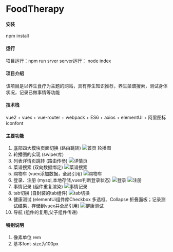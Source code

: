 # FoodTherapy

#### 安装
npm install

#### 运行
 项目运行：npm run srver
 server运行： node index

#### 项目介绍
该项目是以养生食疗为主题的网站，具有养生知识推荐，养生菜谱搜索，测试身体状况，记录已做事情等功能

#### 技术栈
vue2 + vuex + vue-router + webpack + ES6 + axios + elementUI + 阿里图标iconfont

#### 主要功能
1. 底部四大模块页面切换 (路由跳转)
![首页 轮播图](https://gitee.com/Jalyn11/the-FoodTherapy/blob/master/foodtherapy/public/app_index/index.png)
2. 轮播图的实现   (swiper库)
3. 列表详情页跳转 (路由传参)
![详情页](https://gitee.com/Jalyn11/the-FoodTherapy/blob/master/foodtherapy/public/app_index/xiangqing.png)
4. 菜谱搜索 (双向数据绑定)
![菜谱搜索](https://gitee.com/Jalyn11/the-FoodTherapy/blob/master/foodtherapy/public/app_index/shiliaofang.jpg)
5. 购物车 (vuex添加数据，全局引用)
![购物车](https://gitee.com/Jalyn11/the-FoodTherapy/blob/master/foodtherapy/public/app_index/shopCar.jpg)
6. 登录、注册 (mysql,本地存储,vuex判断登录状态)
![登录](https://gitee.com/Jalyn11/the-FoodTherapy/blob/master/foodtherapy/public/app_index/login.jpg)
![注册](https://gitee.com/Jalyn11/the-FoodTherapy/blob/master/foodtherapy/public/app_index/register.jpg)
7. 事情记录 (组件重复渲染)
![事情记录](https://gitee.com/Jalyn11/the-FoodTherapy/blob/master/foodtherapy/public/app_index/sirenjilu.jpg)
9. tab切换 (自封装的tab组件)
![tab切换](https://gitee.com/Jalyn11/the-FoodTherapy/blob/master/foodtherapy/public/app_index/sirentioali.jpg)
8. 健康测试 (elementUi组件库Checkbox 多选框、Collapse 折叠面板；记录测试结果，存储到vuex并全局引用)
![健康测试](https://gitee.com/Jalyn11/the-FoodTherapy/blob/master/foodtherapy/public/app_index/test.png)
10. 导航 (组件的复用,父子组件传递)

#### 特别说明

1. 像素单位 rem
2. 基本font-size为100px



